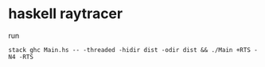 # haskell raytracer

run

```
stack ghc Main.hs -- -threaded -hidir dist -odir dist && ./Main +RTS -N4 -RTS
```
